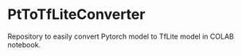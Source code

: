 # PtToTfLiteConverter
Repository to easily convert Pytorch model to TfLite model in COLAB notebook.
